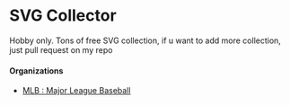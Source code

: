# SVG Collector

<p>Hobby only. Tons of free SVG collection, if u want to add more collection, just pull request on my repo</p>



<h4>Organizations</h4>

- [MLB : Major League Baseball](svg-collector/blob/main/organizations/mlb.svg)
